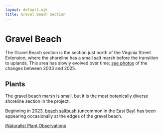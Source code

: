 ```yaml
---
layout: default.njk
title: Gravel Beach Section
---
```


# Gravel Beach

The Gravel Beach section is the section just north of the Virginia Street Extension, where the shoreline has a small salt marsh before the transition to uplands. This area has slowly evolved over time; [see photos](https://imgur.com/a/gravel-beach-Iygw22d) of the changes between 2003 and 2025.

## Plants

The gravel beach marsh is small, but it is the most botanically diverse shoreline section in the project.

Beginning in 2023, [beach saltbush](../../biological_resources/plants/shoreline#saltbush) (uncommon in the East Bay) has been appearing occasionally at the edges of the gravel beach.

[iNaturalist Plant Observations](https://www.inaturalist.org/observations?nelat=37.870983165187354&nelng=-122.30706195397148&subview=map&swlat=37.87063592346197&swlng=-122.30767886204491&taxon_id=211194&view=species)
